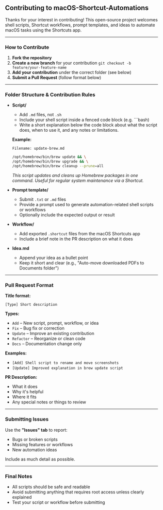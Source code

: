 ## Contributing to macOS-Shortcut-Automations

Thanks for your interest in contributing! This open-source project welcomes shell scripts, Shortcut workflows, prompt templates, and ideas to automate macOS tasks using the Shortcuts app.

---

### How to Contribute

1. **Fork the repository**
2. **Create a new branch** for your contribution
   `git checkout -b feature/your-feature-name`
3. **Add your contribution** under the correct folder (see below)
4. **Submit a Pull Request** (follow format below)

---

### Folder Structure & Contribution Rules

* **Script/**

  * Add `.md` files, not `.sh`
  * Include your shell script inside a fenced code block (e.g. \`\`\`bash)
  * Write a short explanation below the code block about what the script does, when to use it, and any notes or limitations.

  **Example:**

  ```
  Filename: update-brew.md
  ```

  ```bash
  /opt/homebrew/bin/brew update && \
  /opt/homebrew/bin/brew upgrade && \
  /opt/homebrew/bin/brew cleanup --prune=all
  ```

  *This script updates and cleans up Homebrew packages in one command. Useful for regular system maintenance via a Shortcut.*

* **Prompt template/**

  * Submit `.txt` or `.md` files
  * Provide a prompt used to generate automation-related shell scripts or workflows
  * Optionally include the expected output or result

* **Workflow/**

  * Add exported `.shortcut` files from the macOS Shortcuts app
  * Include a brief note in the PR description on what it does

* **Idea.md**

  * Append your idea as a bullet point
  * Keep it short and clear (e.g., "Auto-move downloaded PDFs to Documents folder")

---

### Pull Request Format

**Title format:**

```
[Type] Short description
```

**Types:**

* `Add` – New script, prompt, workflow, or idea
* `Fix` – Bug fix or correction
* `Update` – Improve an existing contribution
* `Refactor` – Reorganize or clean code
* `Docs` – Documentation change only

**Examples:**

* `[Add] Shell script to rename and move screenshots`
* `[Update] Improved explanation in brew update script`

**PR Description:**

* What it does
* Why it's helpful
* Where it fits
* Any special notes or things to review

---

### Submitting Issues

Use the **"Issues" tab** to report:

* Bugs or broken scripts
* Missing features or workflows
* New automation ideas

Include as much detail as possible.

---

### Final Notes

* All scripts should be safe and readable
* Avoid submitting anything that requires root access unless clearly explained
* Test your script or workflow before submitting
